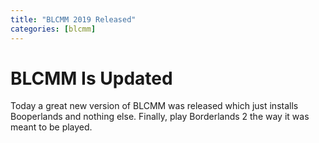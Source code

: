 ```yaml
---
title: "BLCMM 2019 Released"
categories: [blcmm]
---
```


# BLCMM Is Updated

Today a great new version of BLCMM was released which just installs
Booperlands and nothing else.  Finally, play Borderlands 2 the way it
was meant to be played.
